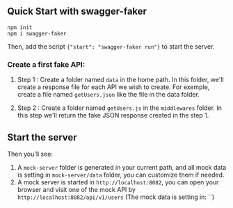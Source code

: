 ## Quick Start with swagger-faker

```shell
npm init
npm i swagger-faker
```
Then, add the script `{"start": "swagger-faker run"}` to start the server. 

### Create a first fake API: 

1. Step 1 : Create a folder named `data` in the home path. In this folder, we'll create a response file for each API we wish to create. For exemple, create a file named `getUsers.json` like the file in the data folder.  

2. Step 2 : Create a folder named `getUsers.js` in the `middlewares` folder. In this step we'll return the fake JSON response created in the step 1.

## Start the server 

Then you'll see:
1. A `mock-server` folder is generated in your current path, and all mock data is setting in `mock-server/data` folder, you can customize them if needed.
2. A mock server is started in `http://localhost:8082`, you can open your browser and visit one of the mock API by `http://localhost:8082/api/v1/users` (The mock data is setting in: ``)
